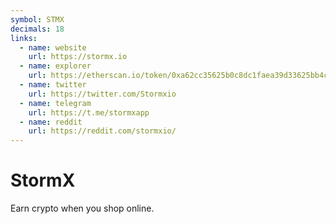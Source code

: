 ```yaml
---
symbol: STMX
decimals: 18
links:
  - name: website
    url: https://stormx.io
  - name: explorer
    url: https://etherscan.io/token/0xa62cc35625b0c8dc1faea39d33625bb4c15bd71c
  - name: twitter
    url: https://twitter.com/Stormxio
  - name: telegram
    url: https://t.me/stormxapp
  - name: reddit
    url: https://reddit.com/stormxio/
---
```


# StormX

Earn crypto when you shop online.
